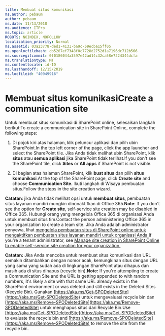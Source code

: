 ```yaml
---
title: Membuat situs komunikasi
ms.author: pebaum
author: pebaum
ms.date: 11/13/2018
ms.audience: ITPro
ms.topic: article
ROBOTS: NOINDEX, NOFOLLOW
localization_priority: Normal
ms.assetid: 03a23778-ded1-4131-ba9c-59ecba15ff05
ms.openlocfilehash: cb5207ef7348f0c7728d2752d1a7196dc712b566
ms.sourcegitcommit: 0f0186044a3597e42ad14c32ca58e7224344dcfa
ms.translationtype: MT
ms.contentlocale: id-ID
ms.lasthandoff: 12/15/2019
ms.locfileid: "40049916"
---
```

# <a name="create-a-communication-site"></a><span data-ttu-id="7f460-102">Membuat situs komunikasi</span><span class="sxs-lookup"><span data-stu-id="7f460-102">Create a communication site</span></span>

<span data-ttu-id="7f460-103">Untuk membuat situs komunikasi di SharePoint online, selesaikan langkah berikut:</span><span class="sxs-lookup"><span data-stu-id="7f460-103">To create a communication site in SharePoint Online, complete the following steps:</span></span> 
  
1. <span data-ttu-id="7f460-104">Di pojok kiri atas halaman, klik peluncur aplikasi dan pilih ubin SharePoint.</span><span class="sxs-lookup"><span data-stu-id="7f460-104">In the top left corner of the page, click the app launcher and select the SharePoint tile.</span></span> <span data-ttu-id="7f460-105">Jika Anda tidak melihat ubin SharePoint, klik **situs** atau **semua aplikasi** jika SharePoint tidak terlihat.</span><span class="sxs-lookup"><span data-stu-id="7f460-105">If you don't see the SharePoint tile, click **Sites** or **All apps** if SharePoint is not visible.</span></span> 
    
2. <span data-ttu-id="7f460-106">Di bagian atas halaman SharePoint, klik **buat situs** dan pilih **situs komunikasi**.</span><span class="sxs-lookup"><span data-stu-id="7f460-106">At the top of the SharePoint page, click **Create site** and choose **Communication Site**.</span></span> <span data-ttu-id="7f460-107">Ikuti langkah di Wisaya pembuatan situs.</span><span class="sxs-lookup"><span data-stu-id="7f460-107">Follow the steps in the site creation wizard.</span></span> 
    
 <span data-ttu-id="7f460-108">**Catatan**: jika Anda tidak melihat opsi untuk **membuat situs**, pembuatan situs layanan mandiri mungkin dinonaktifkan di Office 365.</span><span class="sxs-lookup"><span data-stu-id="7f460-108">**Note**: If you don't see the option for **Create site**, self-service site creation may be disabled in Office 365.</span></span> <span data-ttu-id="7f460-109">Hubungi orang yang mengelola Office 365 di organisasi Anda untuk membuat situs tim.</span><span class="sxs-lookup"><span data-stu-id="7f460-109">Contact the person administering Office 365 in your organization to create a team site.</span></span> <span data-ttu-id="7f460-110">Jika Anda adalah administrator penyewa, lihat [mengelola pembuatan situs di SharePoint online untuk mengaktifkan pembuatan situs layanan mandiri untuk organisasi Anda.](https://go.microsoft.com/fwlink/?linkid=2018780)</span><span class="sxs-lookup"><span data-stu-id="7f460-110">If you're a tenant administrator, see [Manage site creation in SharePoint Online to enable self-service site creation for your organization.](https://go.microsoft.com/fwlink/?linkid=2018780)</span></span>
  
 <span data-ttu-id="7f460-111">**Catatan:** Jika Anda mencoba untuk membuat situs komunikasi dan URL semakin ditambahkan dengan nomor acak, kemungkinan situs dengan URL yang sama yang sudah ada di lingkungan SharePoint atau dihapus dan masih ada di situs dihapus (recycle bin).</span><span class="sxs-lookup"><span data-stu-id="7f460-111">**Note:** If you're attempting to create a Communication Site and the URL is getting appended to with random numbers, it's likely a site with that same URL already exists in the SharePoint environment or was deleted and still exists in the Deleted Sites (Recycle Bin).</span></span> <span data-ttu-id="7f460-112">Gunakan [https://aka.ms/Get-SPODeletedSite](https://aka.ms/Get-SPODeletedSite) untuk mengevaluasi recycle bin dan [https://aka.ms/Remove-SPODeletedSite](https://aka.ms/Remove-SPODeletedSite) untuk menghapus situs dari Recycle Bin.</span><span class="sxs-lookup"><span data-stu-id="7f460-112">Use [https://aka.ms/Get-SPODeletedSite](https://aka.ms/Get-SPODeletedSite) to evaluate the recycle bin and [https://aka.ms/Remove-SPODeletedSite](https://aka.ms/Remove-SPODeletedSite) to remove the site from the recycle bin.</span></span> 
  

